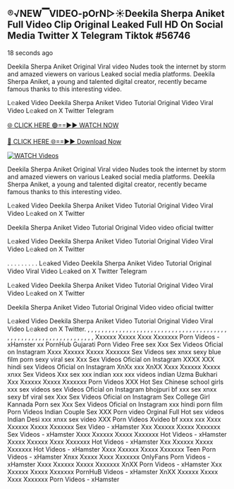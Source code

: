 ## ®️√NEW▔VIDEO-pOrN▷☀️Deekila Sherpa Aniket Full Video Clip Original Leaked Full HD On Social Media Twitter X Telegram Tiktok #56746

18 seconds ago

Deekila Sherpa Aniket Original Viral video Nudes took the internet by storm and amazed viewers on various Leaked social media platforms. Deekila Sherpa Aniket, a young and talented digital creator, recently became famous thanks to this interesting video.

L𝚎aked Video Deekila Sherpa Aniket Video Tutorial Original Video Viral Video L𝚎aked on X Twitter Telegram

[🌐 CLICK HERE 🟢==►► WATCH NOW](https://publishersadsterra247.blogspot.com/2025/02/ping.html)

[🔴 CLICK HERE 🌐==►► Download Now](https://publishersadsterra247.blogspot.com/2025/02/ping.html)

[![WATCH Videos](https://i.imgur.com/dJHk4Zq.gif)](https://publishersadsterra247.blogspot.com/2025/02/ping.html)

Deekila Sherpa Aniket Original Viral video Nudes took the internet by storm and amazed viewers on various Leaked social media platforms. Deekila Sherpa Aniket, a young and talented digital creator, recently became famous thanks to this interesting video.

L𝚎aked Video Deekila Sherpa Aniket Video Tutorial Original Video Viral Video L𝚎aked on X Twitter

Deekila Sherpa Aniket Video Tutorial Original Video video oficial twitter

L𝚎aked Video Deekila Sherpa Aniket Video Tutorial Original Video Viral Video L𝚎aked on X Twitter

. . . . . . . . . L𝚎aked Video Deekila Sherpa Aniket Video Tutorial Original Video Viral Video L𝚎aked on X Twitter Telegram

L𝚎aked Video Deekila Sherpa Aniket Video Tutorial Original Video Viral Video L𝚎aked on X Twitter

Deekila Sherpa Aniket Video Tutorial Original Video video oficial twitter

L𝚎aked Video Deekila Sherpa Aniket Video Tutorial Original Video Viral Video L𝚎aked on X Twitter.
,
,
,
,
,
,
,
,
,
,
,
,
,
,
,
,
,
,
,
,
,
,
,
,
,
,
,
,
,
,
,
,
,
,
,
,
,
,
,
,
,
,
,
,
,
,
,
,
,
,
,
,
,
,
,
,
,
,
,
,
,
,
,
,
,
Xxxxxx Xxxxx Xxxx Xxxxxxx Porn Videos - xHamster
xx PornHub Gujarati Porn Video Free sex Xxx Sex Videos Oficial on Instagram
Xxxx Xxxxxx Xxxxx Xxxxxxx Sex Videos sex xnxx sexy blue film porn sexy viral sex Xxx Sex Videos Oficial on Instagram
XXXX XXX hindi sex Videos Oficial on Instagram
XnXx xxx XnXX Xxxx Xxxxxx Xxxxx xnxx Sex Videos Xxx sex xxx indian xxx xxx videos indian Uzma Bukhari
Xxx Xxxxxx Xxxxx Xxxxxxx Porn Videos
XXX Hot Sex Chinese school girls xxx sex videos sex Videos Oficial on Instagram
bhojpuri bf xxx sex xnxx sexy bf viral sex Xxx Sex Videos Oficial on Instagram
Sex College Girl Kannada Porn sex Xxx Sex Videos Oficial on Instagram
xxx hindi porn film Porn Videos
Indian Couple Sex XXX Porn video Orginal Full Hot sex videos Indian Desi xxx xnxx sex video XXX Porn Videos Xvideo bf xxxx xxx
Xxxx Xxxxxx Xxxxx Xxxxxxx Sex Video - xHamster
Xxx Xxxxxx Xxxxx Xxxxxxx Sex Videos - xHamster
Xxxx Xxxxxx Xxxxx Xxxxxxx Hot Videos - xHamster
Xxxxx Xxxxxx Xxxx Xxxxxxx Hot Videos - xHamster
Xxx Xxxxxx Xxxxx Xxxxxxx Hot Videos - xHamster
Xxxx Xxxxxx Xxxxx Xxxxxxx Teen Porn Videos - xHamster
Xnxx Xxxxx Xxxx Xxxxxxx OnlyFans Porn Videos - xHamster
Xxxx Xxxxxx Xxxxx Xxxxxxx XnXX Porn Videos - xHamster
Xxx Xxxxxx Xxxxx Xxxxxxx PornHuB Videos - xHamster
XnXX Xxxxxx Xxxxx Xxxx Xxxxxxx Porn Videos - xHamster